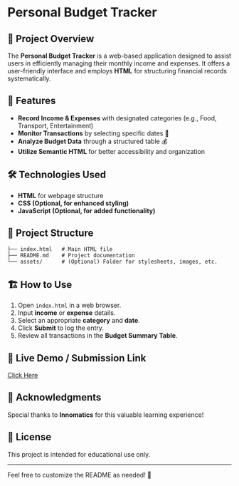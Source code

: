 # Personal Budget Tracker

## 📌 Project Overview
The **Personal Budget Tracker** is a web-based application designed to assist users in efficiently managing their monthly income and expenses. It offers a user-friendly interface and employs **HTML** for structuring financial records systematically.

## 🚀 Features
- **Record Income & Expenses** with designated categories (e.g., Food, Transport, Entertainment)
- **Monitor Transactions** by selecting specific dates 📅
- **Analyze Budget Data** through a structured table 💰
- **Utilize Semantic HTML** for better accessibility and organization

## 🛠️ Technologies Used
- **HTML** for webpage structure
- **CSS (Optional, for enhanced styling)**
- **JavaScript (Optional, for added functionality)**

## 📂 Project Structure
```
├── index.html   # Main HTML file
├── README.md    # Project documentation
└── assets/      # (Optional) Folder for stylesheets, images, etc.
```

## 🏗️ How to Use
1. Open `index.html` in a web browser.
2. Input **income** or **expense** details.
3. Select an appropriate **category** and **date**.
4. Click **Submit** to log the entry.
5. Review all transactions in the **Budget Summary Table**.

## 🔗 Live Demo / Submission Link
[Click Here](https://github.com/JustArya-Github/Personal-Budget-Tracker.git)

## 🤝 Acknowledgments
Special thanks to **Innomatics** for this valuable learning experience!

## 📜 License
This project is intended for educational use only.

---

Feel free to customize the README as needed! 🚀

